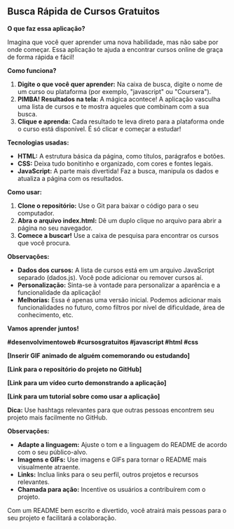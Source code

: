 ## Busca Rápida de Cursos Gratuitos

**O que faz essa aplicação?**

Imagina que você quer aprender uma nova habilidade, mas não sabe por onde começar. Essa aplicação te ajuda a encontrar cursos online de graça de forma rápida e fácil! 

**Como funciona?**

1. **Digite o que você quer aprender:** Na caixa de busca, digite o nome de um curso ou plataforma (por exemplo, "javascript" ou "Coursera").
2. **PIMBA! Resultados na tela:** A mágica acontece! A aplicação vasculha uma lista de cursos e te mostra aqueles que combinam com a sua busca. 
3. **Clique e aprenda:** Cada resultado te leva direto para a plataforma onde o curso está disponível. É só clicar e começar a estudar!

**Tecnologias usadas:**

* **HTML:** A estrutura básica da página, como títulos, parágrafos e botões.
* **CSS:** Deixa tudo bonitinho e organizado, com cores e fontes legais.
* **JavaScript:** A parte mais divertida! Faz a busca, manipula os dados e atualiza a página com os resultados.

**Como usar:**

1. **Clone o repositório:** Use o Git para baixar o código para o seu computador.
2. **Abra o arquivo index.html:** Dê um duplo clique no arquivo para abrir a página no seu navegador.
3. **Comece a buscar!** Use a caixa de pesquisa para encontrar os cursos que você procura.

**Observações:**

* **Dados dos cursos:** A lista de cursos está em um arquivo JavaScript separado (dados.js). Você pode adicionar ou remover cursos aí.
* **Personalização:** Sinta-se à vontade para personalizar a aparência e a funcionalidade da aplicação!
* **Melhorias:** Essa é apenas uma versão inicial. Podemos adicionar mais funcionalidades no futuro, como filtros por nível de dificuldade, área de conhecimento, etc.

**Vamos aprender juntos!** 

**#desenvolvimentoweb #cursosgratuitos #javascript #html #css**

**[Inserir GIF animado de alguém comemorando ou estudando]**

**[Link para o repositório do projeto no GitHub]**

**[Link para um vídeo curto demonstrando a aplicação]**

**[Link para um tutorial sobre como usar a aplicação]**

**Dica:** Use hashtags relevantes para que outras pessoas encontrem seu projeto mais facilmente no GitHub.

**Observações:**

* **Adapte a linguagem:** Ajuste o tom e a linguagem do README de acordo com o seu público-alvo.
* **Imagens e GIFs:** Use imagens e GIFs para tornar o README mais visualmente atraente.
* **Links:** Inclua links para o seu perfil, outros projetos e recursos relevantes.
* **Chamada para ação:** Incentive os usuários a contribuírem com o projeto.

Com um README bem escrito e divertido, você atrairá mais pessoas para o seu projeto e facilitará a colaboração.
